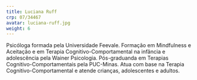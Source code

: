 ```yaml
---
title: Luciana Ruff
crp: 07/34467
avatar: luciana-ruff.jpg
weight: 6
---
```


Psicóloga formada pela Universidade Feevale. Formação em Mindfulness e Aceitação e em Terapia Cognitivo-Comportamental na infância e adolescência pela Wainer Psicologia. Pós-graduanda em Terapias Cognitivo-Comportamentais pela PUC-Minas. Atua com base na Terapia Cognitivo-Comportamental e atende crianças, adolescentes e adultos.
